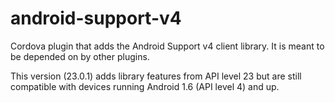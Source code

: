 # android-support-v4
Cordova plugin that adds the Android Support v4 client library. It is meant to be depended on by other plugins.

This version (23.0.1) adds library features from API level 23 but are still compatible with devices running Android 1.6 (API level 4) and up.
